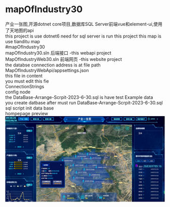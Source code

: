 
# mapOfIndustry30
产业一张图,开源dotnet core项目,数据库SQL Server前端vue和element-ui,使用了天地图的api<br/>
this project is use dotnet6 need for sql server is run this project this map is use tianditu map<br/>
#mapOfIndustry30<br/>
mapOfIndustry30.sln 后端接口 -this webapi project<br/>
MapOfIndustryWeb30.sln 前端网页 -this website project<br/>
the databse connection address is at file path<br/>
MapOfIndustryWebApi/appsettings.json<br/>
this file in content<br/>
you must edit this fie<br/>
ConnectionStrings<br/> 
config node<br/>
the DataBase-Arrange-Scrpit-2023-6-30.sql is have test Example data<br/>
you create datbase after must run DataBase-Arrange-Scrpit-2023-6-30.sql sql script init data base<br/>
hompepage preview
<img src="https://github.com/yam126/mapOfIndustry30/blob/main/PrintScreen/homePage.JPG?raw=true" />

